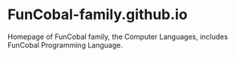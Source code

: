 # FunCobal-family.github.io

Homepage of FunCobal family, the Computer Languages, includes FunCobal Programming Language.
